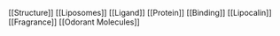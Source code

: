 [[Structure]]
[[Liposomes]]
[[Ligand]]
[[Protein]]
[[Binding]]
[[Lipocalin]]
[[Fragrance]]
[[Odorant Molecules]]
